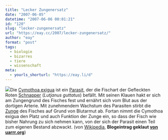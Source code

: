 ```yaml
---
title: "Lecker Zungenersatz"
date: "2007-06-05"
datetime: "2007-06-06 00:01:21"
id: "120"
slug: "lecker-zungenersatz"
url: "https://eay.cc/2007/lecker-zungenersatz/"
author: "eay"
format: "post"
tags:
  - biologie
  - bizarres
  - tiere
  - wissenschaft
meta:
  - yourls_shorturl: "https://eay.li/d"
---
```


[![](/uploads/2007/zungenvieh.jpg)](http://img518.imageshack.us/img518/1762/tonguereplacementisopodzv8.jpg)Die [Cymothoa exigua](http://de.wikipedia.org/wiki/Cymothoa_exigua) ist ein [Parasit](http://de.wikipedia.org/wiki/Parasit), der die Fischart der Gefleckten Roten [Schnapper](http://de.wikipedia.org/wiki/Schnapper) (_Lutjanus guttatus_) befällt. Mit seinen Klauen hakt er sich am Zungengrund des Fisches fest und ernährt sich vom Blut aus der dortigen Arterie. Mit zunehmendem Wachstum des Parasiten stirbt die [Zunge](http://de.wikipedia.org/wiki/Zunge) des Fisches auf Grund von Blutarmut ab. Fortan nimmt die Cymothoa exigua den Platz und auch Funktion der Zunge ein, so dass der Fisch wie bisher Nahrung zu sich nehmen kann, von der sich der Parasit einen Teil zum eigenen Bestand abzwackt. (von [Wikipedia](http://de.wikipedia.org/wiki/Cymothoa_exigua), **Blogeintrag geklaut [von uarrr.org](http://uarrr.org/blog/05-06-2007/cymothoa-exigua/)**)
